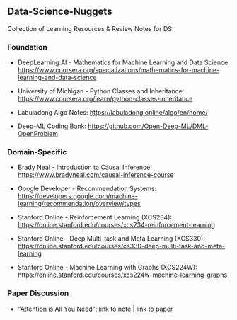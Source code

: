 ## Data-Science-Nuggets

Collection of Learning Resources & Review Notes for DS:

### Foundation

- DeepLearning.AI - Mathematics for Machine Learning and Data Science:  https://www.coursera.org/specializations/mathematics-for-machine-learning-and-data-science

- University of Michigan - Python Classes and Inheritance: https://www.coursera.org/learn/python-classes-inheritance

- Labuladong Algo Notes: https://labuladong.online/algo/en/home/

- Deep-ML Coding Bank: https://github.com/Open-Deep-ML/DML-OpenProblem


### Domain-Specific

- Brady Neal - Introduction to Causal Inference: https://www.bradyneal.com/causal-inference-course

- Google Developer - Recommendation Systems: https://developers.google.com/machine-learning/recommendation/overview/types

- Stanford Online - Reinforcement Learning (XCS234): https://online.stanford.edu/courses/xcs234-reinforcement-learning 
- Stanford Online - Deep Multi-task and Meta Learning (XCS330): https://online.stanford.edu/courses/cs330-deep-multi-task-and-meta-learning

- Stanford Online - Machine Learning with Graphs (XCS224W): https://online.stanford.edu/courses/xcs224w-machine-learning-graphs

### Paper Discussion

- "Attention is All You Need": [link to note](ML%20System%20Design/Transformer/transformer_note.md) | [link to paper](https://arxiv.org/abs/1706.03762)
